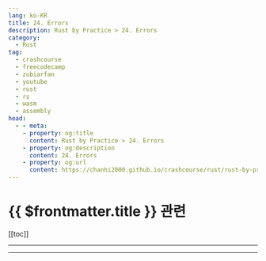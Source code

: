 ```yaml
---
lang: ko-KR
title: 24. Errors
description: Rust by Practice > 24. Errors
category: 
  - Rust
tag: 
  - crashcourse
  - freecodecamp
  - zubiarfan
  - youtube
  - rust
  - rs
  - wasm
  - assembly
head:
  - - meta:
    - property: og:title
      content: Rust by Practice > 24. Errors
    - property: og:description
      content: 24. Errors
    - property: og:url
      content: https://chanhi2000.github.io/crashcourse/rust/rust-by-practice/24.html
---
```


# {{ $frontmatter.title }} 관련

[[toc]]

---

---

<TagLinks />